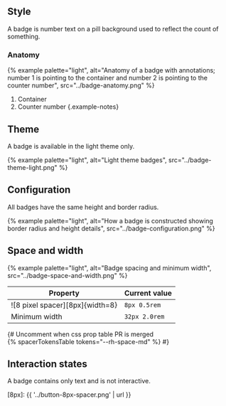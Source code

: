 ## Style 
A badge is number text on a pill background used to reflect the count of something.

### Anatomy 
{% example palette="light",
          alt="Anatomy of a badge with annotations; number 1 is pointing to the container and number 2 is pointing to the counter number",
          src="../badge-anatomy.png" %}

1. Container
2. Counter number
{.example-notes}

## Theme 
A badge is available in the light theme only.

{% example palette="light",
          alt="Light theme badges",
          src="../badge-theme-light.png" %}

## Configuration 
All badges have the same height and border radius.

{% example palette="light",
          alt="How a badge is constructed showing border radius and height details",
          src="../badge-configuration.png" %}

## Space and width 
{% example palette="light",
          alt="Badge spacing and minimum width",
          src="../badge-space-and-width.png" %}

| Property                        | Current value |
| ------------------------------- | ------------- |
| ![8 pixel spacer][8px]{width=8} | `8px 0.5rem`  |
| Minimum width                   | `32px 2.0rem` |

{# 
    Uncomment when css prop table PR is merged   
    {% spacerTokensTable 
      tokens="--rh-space-md" 
    %}
  #}

## Interaction states 
A badge contains only text and is not interactive.

[8px]: {{ '../button-8px-spacer.png' | url }}